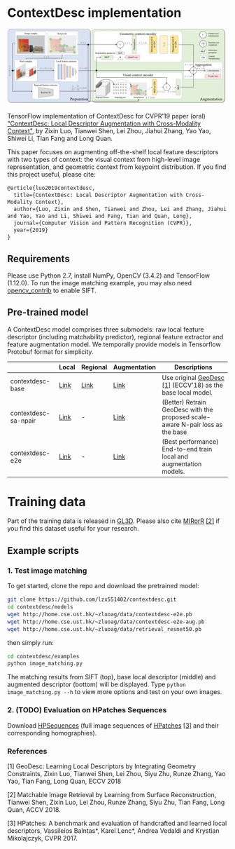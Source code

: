 # ContextDesc implementation

![Framework](imgs/framework.png)

TensorFlow implementation of ContextDesc for CVPR'19 paper (oral) ["ContextDesc: Local Descriptor Augmentation with Cross-Modality Context"](https://arxiv.org/abs/1904.04084), by Zixin Luo, Tianwei Shen, Lei Zhou, Jiahui Zhang, Yao Yao, Shiwei Li, Tian Fang and Long Quan.

This paper focuses on augmenting off-the-shelf local feature descriptors with two types of context: the visual context from high-level image representation, and geometric context from keypoint distribution. If you find this project useful, please cite:

```
@article{luo2019contextdesc,
  title={ContextDesc: Local Descriptor Augmentation with Cross-Modality Context},
  author={Luo, Zixin and Shen, Tianwei and Zhou, Lei and Zhang, Jiahui and Yao, Yao and Li, Shiwei and Fang, Tian and Quan, Long},
  journal={Computer Vision and Pattern Recognition (CVPR)},
  year={2019}
}
```

## Requirements

Please use Python 2.7, install NumPy, OpenCV (3.4.2) and TensorFlow (1.12.0). To run the image matching example, you may also need [opencv_contrib](https://github.com/opencv/opencv_contrib) to enable SIFT.

## Pre-trained model

A ContextDesc model comprises three submodels: raw local feature descriptor (including matchability predictor), regional feature extractor and feature augmentation model. We temporally provide models in Tensorflow Protobuf format for simplicity.

|                      | Local                                                               | Regional                                                          | Augmentation                                                            | Descriptions                                                                                    |
|----------------------|---------------------------------------------------------------------|-------------------------------------------------------------------|-------------------------------------------------------------------------|-------------------------------------------------------------------------------------------------|
| contextdesc-base     | [Link](http://home.cse.ust.hk/~zluoag/data/contextdesc-base.pb)     | [Link](http://home.cse.ust.hk/~zluoag/data/retrieval_resnet50.pb) | [Link](http://home.cse.ust.hk/~zluoag/data/contextdesc-base-aug.pb)     | Use original [GeoDesc](https://github.com/lzx551402/geodesc) [[1]](#refs) (ECCV'18) as the base local model. |
| contextdesc-sa-npair | [Link](http://home.cse.ust.hk/~zluoag/data/contextdesc-sa-npair.pb) | -                                                                 | [Link](http://home.cse.ust.hk/~zluoag/data/contextdesc-sa-npair-aug.pb) | (Better) Retrain GeoDesc with the proposed scale-aware N-pair loss as the base                  |
| contextdesc-e2e      | [Link](http://home.cse.ust.hk/~zluoag/data/contextdesc-e2e.pb)      | -                                                                 | [Link](http://home.cse.ust.hk/~zluoag/data/contextdesc-e2e-aug.pb)      | (Best performance) End-to-end train local and augmentation models.                              |


# Training data

Part of the training data is released in [GL3D](https://github.com/lzx551402/GL3D). Please also cite [MIRorR](https://github.com/hlzz/mirror) [[2]](#refs) if you find this dataset useful for your research.

## Example scripts

### 1. Test image matching

To get started, clone the repo and download the pretrained model:
```bash
git clone https://github.com/lzx551402/contextdesc.git
cd contextdesc/models
wget http://home.cse.ust.hk/~zluoag/data/contextdesc-e2e.pb
wget http://home.cse.ust.hk/~zluoag/data/contextdesc-e2e-aug.pb
wget http://home.cse.ust.hk/~zluoag/data/retrieval_resnet50.pb
```

then simply run:

```bash
cd contextdesc/examples
python image_matching.py
```

The matching results from SIFT (top), base local descriptor (middle) and augmented descriptor (bottom) will be displayed. Type `python image_matching.py --h` to view more options and test on your own images.

### 2. (TODO) Evaluation on HPatches Sequences 

Download [HPSequences](http://icvl.ee.ic.ac.uk/vbalnt/hpatches/hpatches-sequences-release.tar.gz) (full image sequences of [HPatches](https://github.com/hpatches/hpatches-dataset) [[3]](#refs) and their corresponding homographies).

### References
<a name="refs"></a>

[1] GeoDesc: Learning Local Descriptors by Integrating Geometry Constraints, Zixin Luo, Tianwei Shen, Lei Zhou, Siyu Zhu, Runze Zhang, Yao Yao, Tian Fang, Long Quan, ECCV 2018

[2] Matchable Image Retrieval by Learning from Surface Reconstruction, Tianwei Shen, Zixin Luo, Lei Zhou, Runze Zhang, Siyu Zhu, Tian Fang, Long Quan, ACCV 2018.

[3] HPatches: A benchmark and evaluation of handcrafted and learned local descriptors, Vassileios Balntas*, Karel Lenc*, Andrea Vedaldi and Krystian Mikolajczyk, CVPR 2017.
